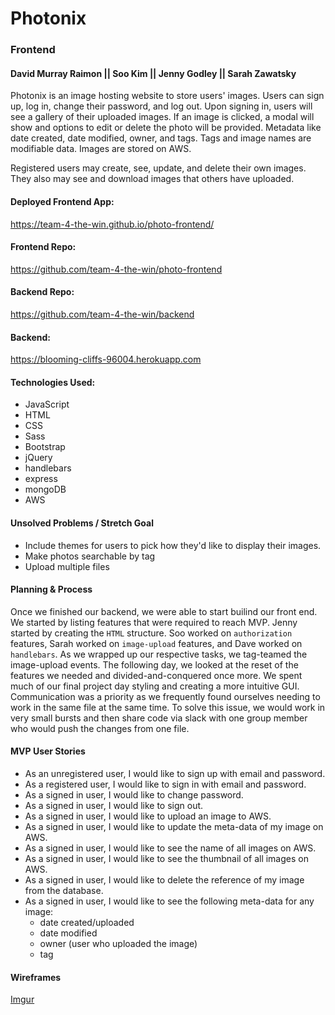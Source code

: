 # Photonix
### Frontend

#### David Murray Raimon || Soo Kim || Jenny Godley || Sarah Zawatsky


Photonix is an image hosting website to store users' images.  Users can sign up, log in, change their password, and log out.  Upon signing in, users will see a gallery of their uploaded images.  If an image is clicked, a modal will show and options to edit or delete the photo will be provided. Metadata like date created, date modified, owner, and tags.  Tags and image names are modifiable data. Images are stored on AWS.

Registered users may create, see, update, and delete their own images.  They also may see and download images that others have uploaded.


#### Deployed Frontend App:
https://team-4-the-win.github.io/photo-frontend/

#### Frontend Repo:
https://github.com/team-4-the-win/photo-frontend

#### Backend Repo:
https://github.com/team-4-the-win/backend

#### Backend:
https://blooming-cliffs-96004.herokuapp.com


#### Technologies Used:
- JavaScript
- HTML
- CSS
- Sass
- Bootstrap
- jQuery
- handlebars
- express
- mongoDB
- AWS

#### Unsolved Problems / Stretch Goal
- Include themes for users to pick how they'd like to display their images.
- Make photos searchable by tag
- Upload multiple files

#### Planning & Process

Once we finished our backend, we were able to start builind our front end.  We started by listing features that were required to reach MVP. Jenny started by creating the `HTML` structure.  Soo worked on `authorization` features, Sarah worked on `image-upload` features, and Dave worked on  `handlebars`.  As we wrapped up our respective tasks, we tag-teamed the image-upload events. The following day, we looked at the reset of the features we needed and divided-and-conquered once more. We spent much of our final project day styling and creating a more intuitive GUI. Communication was a priority as we frequently found ourselves needing to work in the same file at the same time. To solve this issue, we would work in very small bursts and then share code via slack with one group member who would push the changes from one file.

#### MVP User Stories
- As an unregistered user, I would like to sign up with email and password.
- As a registered user, I would like to sign in with email and password.
- As a signed in user, I would like to change password.
- As a signed in user, I would like to sign out.
- As a signed in user, I would like to upload an image to AWS.
- As a signed in user, I would like to update the meta-data of my image on AWS.
- As a signed in user, I would like to see the name of all images on AWS.
- As a signed in user, I would like to see the thumbnail of all images on AWS.
- As a signed in user, I would like to delete the reference of my image from the database.
- As a signed in user, I would like to see the following meta-data for any image:
  - date created/uploaded
  - date modified
  - owner (user who uploaded the image)
  - tag

#### Wireframes
[Imgur](https://i.imgur.com/0blVqJS.jpg)
